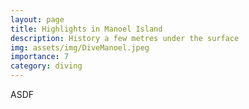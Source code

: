 ```yaml
---
layout: page
title: Highlights in Manoel Island
description: History a few metres under the surface
img: assets/img/DiveManoel.jpeg
importance: 7
category: diving
---
```


ASDF
